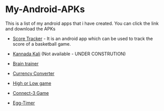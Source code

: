 # My-Android-APKs
This is a list of my android apps that i have created. You can click the link and download the APKs

   - [Score Tracker](https://github.com/infiniteoverflow/Score-Tracker/blob/master/app/app-debug.apk?raw=true) - It is an android app which can be used to track the score of a basketball game.

   - [Kannada Kali](https://github.com/infiniteoverflow/Kannada-Kali/blob/master/Kannada%20%E0%B2%95%E0%B2%B2%E0%B2%BF.apk?raw=true) (Not available - UNDER CONSTRUTION)
   
   - [Brain trainer](https://github.com/infiniteoverflow/Brain-Trainer-App/blob/master/Brain%20Trainer.apk?raw=true)
   
   - [Currency Converter](https://github.com/infiniteoverflow/Currency-Converter/blob/master/Currency%20Converter.apk?raw=true)
   
   - [High or Low game](https://github.com/infiniteoverflow/High-or-Low-game/blob/master/High%20or%20low%20game.apk?raw=true)

   - [Connect-3 Game](https://github.com/infiniteoverflow/Connect3-Game/blob/master/Connect-3%20Game.apk?raw=true)

   - [Egg-Timer](https://github.com/infiniteoverflow/My-Android-APKs/blob/master/APKs/Egg%20Timer.apk?raw=true)
